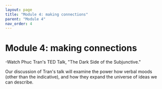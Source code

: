 ```yaml
---
layout: page
title: "Module 4: making connections"
parent: "Module 4"
nav_order: 4
---
```


# Module 4: making connections

-Watch Phuc Tran's TED Talk, "The Dark Side of the Subjunctive." 

  Our discussion of Tran's talk will examine the power how verbal moods (other than the indicative), and how they expand the universe of ideas we can describe.
